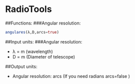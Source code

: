 # RadioTools


##Functions:
###Angular resolution:
```julia
angulares(λ,D,arcs=true)
```

##Input units:
###Angular resolution:
* λ = m (wavelength)
* D = m (Diameter of telescope)

##Output units:
* Angular resolution: arcs (If you need radians arcs=false )
